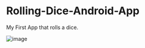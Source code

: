# Rolling-Dice-Android-App
My First App that rolls a dice.

![image](https://user-images.githubusercontent.com/85384973/154850259-54721b1b-9c73-4938-9f1b-6687fd675d55.png)

